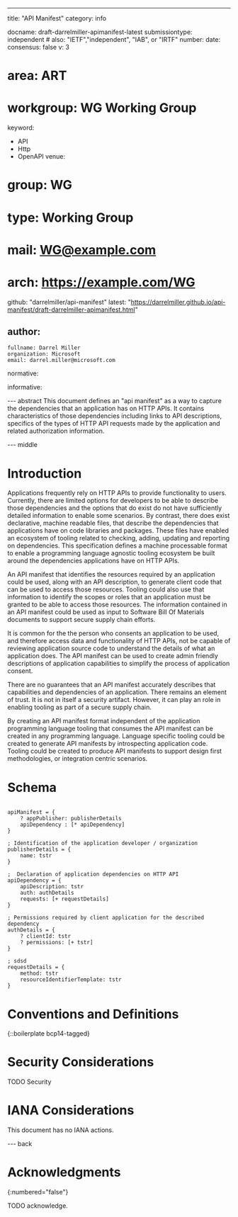 ---
title: "API Manifest"
category: info

docname: draft-darrelmiller-apimanifest-latest
submissiontype: independent  # also: "IETF","independent", "IAB", or "IRTF"
number:
date:
consensus: false
v: 3
# area: ART
# workgroup: WG Working Group
keyword:
 - API
 - Http
 - OpenAPI
venue:
#  group: WG
#  type: Working Group
#  mail: WG@example.com
#  arch: https://example.com/WG
  github: "darrelmiller/api-manifest"
  latest: "https://darrelmiller.github.io/api-manifest/draft-darrelmiller-apimanifest.html"

author:
 -
    fullname: Darrel Miller
    organization: Microsoft
    email: darrel.miller@microsoft.com

normative:

informative:


--- abstract
This document defines an "api manifest" as a way to capture the dependencies that an application has on HTTP APIs. It contains characteristics of those dependencies including links to API descriptions, specifics of the types of HTTP API requests made by the application and related authorization information.

--- middle

# Introduction

Applications frequently rely on HTTP APIs to provide functionality to users. Currently, there are limited options for developers to be able to describe those dependencies and the options that do exist do not have sufficiently detailed information to enable some scenarios. By contrast, there does exist declarative, machine readable files, that describe the dependencies that applications have on code libraries and packages. These files have enabled an ecosystem of tooling related to checking, adding, updating and reporting on dependencies. This specification defines a machine processable format to enable a programming language agnostic tooling ecosystem be built around the dependencies applications have on HTTP APIs.

An API manifest that identifies the resources required by an application could be used, along with an API description, to generate client code that can be used to access those resources.  Tooling could also use that information to identify the scopes or roles that an application must be granted to be able to access those resources.  The information contained in an API manifest could be used as input to Software Bill Of Materials documents to support secure supply chain efforts.

It is common for the the person who consents an application to be used, and therefore access data and functionality of HTTP APIs, not be capable of reviewing application source code to understand the details of what  an application does. The API manifest can be used to create admin friendly descriptions of application capabilities to simplify the process of application consent.

There are no guarantees that an API manifest accurately describes that capabilities and dependencies of an application. There remains an element of trust. It is not in itself a security artifact. However, it can play an role in enabling tooling as part of a secure supply chain.

By creating an API manifest format independent of the application programming language tooling that consumes the API manifest can be created in any programming language. Language specific tooling could be created to generate API manifests by introspecting application code.  Tooling could be created to produce API manifests to support  design first methodologies, or integration centric scenarios.


# Schema

```

apiManifest = {
    ? appPublisher: publisherDetails
    apiDependency : [* apiDependency]
}

; Identification of the application developer / organization
publisherDetails = {
    name: tstr
}

;  Declaration of application dependencies on HTTP API
apiDependency = {
    apiDescription: tstr
    auth: authDetails
    requests: [+ requestDetails]
}

; Permissions required by client application for the described dependency
authDetails = {
    ? clientId: tstr
    ? permissions: [+ tstr]
}

; sdsd
requestDetails = {
    method: tstr
    resourceIdentifierTemplate: tstr
}

```

# Conventions and Definitions

{::boilerplate bcp14-tagged}


# Security Considerations

TODO Security


# IANA Considerations

This document has no IANA actions.


--- back

# Acknowledgments
{:numbered="false"}

TODO acknowledge.
